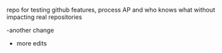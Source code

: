 repo for testing github features, process AP and who knows what without impacting real repositories

-another change

- more edits
